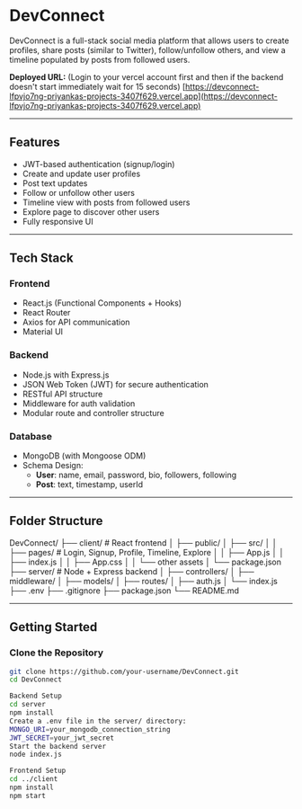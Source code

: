 # DevConnect

DevConnect is a full-stack social media platform that allows users to create profiles, share posts (similar to Twitter), follow/unfollow others, and view a timeline populated by posts from followed users.

**Deployed URL:**  (Login to your vercel account first and then if the backend doesn't start immediately wait for 15 seconds)
[https://devconnect-lfpvjo7ng-priyankas-projects-3407f629.vercel.app](https://devconnect-lfpvjo7ng-priyankas-projects-3407f629.vercel.app)

---

## Features

- JWT-based authentication (signup/login)
- Create and update user profiles
- Post text updates
- Follow or unfollow other users
- Timeline view with posts from followed users
- Explore page to discover other users
- Fully responsive UI

---

## Tech Stack

### Frontend
- React.js (Functional Components + Hooks)
- React Router
- Axios for API communication
- Material UI

### Backend
- Node.js with Express.js
- JSON Web Token (JWT) for secure authentication
- RESTful API structure
- Middleware for auth validation
- Modular route and controller structure

### Database
- MongoDB (with Mongoose ODM)
- Schema Design:
  - **User**: name, email, password, bio, followers, following
  - **Post**: text, timestamp, userId

---

## Folder Structure
DevConnect/
├── client/ # React frontend
│ ├── public/
│ ├── src/
│ │ ├── pages/ # Login, Signup, Profile, Timeline, Explore
│ │ ├── App.js
│ │ ├── index.js
│ │ ├── App.css
│ │ └── other assets
│ └── package.json
├── server/ # Node + Express backend
│ ├── controllers/
│ ├── middleware/
│ ├── models/
│ ├── routes/
│ ├── auth.js
│ └── index.js
├── .env
├── .gitignore
├── package.json
└── README.md

---

## Getting Started

### Clone the Repository

```bash
git clone https://github.com/your-username/DevConnect.git
cd DevConnect

Backend Setup
cd server
npm install
Create a .env file in the server/ directory:
MONGO_URI=your_mongodb_connection_string
JWT_SECRET=your_jwt_secret
Start the backend server
node index.js

Frontend Setup
cd ../client
npm install
npm start


